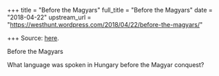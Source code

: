 +++
title = "Before the Magyars"
full_title = "Before the Magyars"
date = "2018-04-22"
upstream_url = "https://westhunt.wordpress.com/2018/04/22/before-the-magyars/"

+++
Source: [here](https://westhunt.wordpress.com/2018/04/22/before-the-magyars/).

Before the Magyars

What language was spoken in Hungary before the Magyar conquest?
